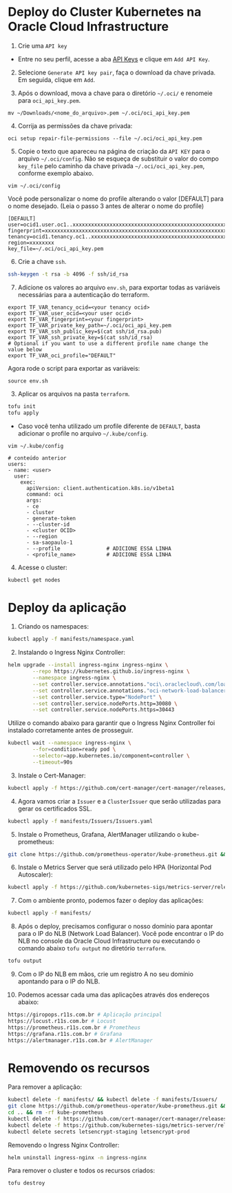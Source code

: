 # Deploy do Cluster Kubernetes na Oracle Cloud Infrastructure

1. Crie uma `API key`

- Entre no seu perfil, acesse a aba [API Keys](https://cloud.oracle.com/identity/domains/my-profile/api-keys) e clique em `Add API Key`.

2. Selecione `Generate API key pair`, faça o download da chave privada. Em seguida, clique em `Add`.

3. Após o download, mova a chave para o diretório `~/.oci/` e renomeie para `oci_api_key.pem`.

```
mv ~/Downloads/<nome_do_arquivo>.pem ~/.oci/oci_api_key.pem
```

4. Corrija as permissões da chave privada:

```
oci setup repair-file-permissions --file ~/.oci/oci_api_key.pem
```

5. Copie o texto que apareceu na página de criação da `API KEY` para o arquivo `~/.oci/config`. Não se esqueça de substituir o valor do compo `key_file` pelo caminho da chave privada `~/.oci/oci_api_key.pem`, conforme exemplo abaixo.

```
vim ~/.oci/config
```

Você pode personalizar o nome do profile alterando o valor [DEFAULT] para o nome desejado. (Leia o passo 3 antes de alterar o nome do profile)

```
[DEFAULT]
user=ocid1.user.oc1..xxxxxxxxxxxxxxxxxxxxxxxxxxxxxxxxxxxxxxxxxxxxxxxxxxxxxxxxxxxx
fingerprint=xxxxxxxxxxxxxxxxxxxxxxxxxxxxxxxxxxxxxxxxxxxxxxxxxxxxxxxxxxxx
tenancy=ocid1.tenancy.oc1..xxxxxxxxxxxxxxxxxxxxxxxxxxxxxxxxxxxxxxxxxxxxxxxxxxxxxxxxxxxx
region=xxxxxxxx
key_file=~/.oci/oci_api_key.pem
```

6. Crie a chave `ssh`.

```bash
ssh-keygen -t rsa -b 4096 -f ssh/id_rsa
```

7. Adicione os valores ao arquivo `env.sh`, para exportar todas as variáveis necessárias para a autenticação do terraform.

```
export TF_VAR_tenancy_ocid=<your tenancy ocid>
export TF_VAR_user_ocid=<your user ocid>
export TF_VAR_fingerprint=<your fingerprint>
export TF_VAR_private_key_path=~/.oci/oci_api_key.pem
export TF_VAR_ssh_public_key=$(cat ssh/id_rsa.pub)
export TF_VAR_ssh_private_key=$(cat ssh/id_rsa)
# Optional if you want to use a different profile name change the value below
export TF_VAR_oci_profile="DEFAULT"
```

Agora rode o script para exportar as variáveis:

```
source env.sh
```

3. Aplicar os arquivos na pasta `terraform`.

```bash
tofu init
tofu apply
```

* Caso você tenha utilizado um profile diferente de `DEFAULT`, basta adicionar o profile no arquivo `~/.kube/config`.

```
vim ~/.kube/config
```

```
# conteúdo anterior
users:
- name: <user>
  user:
    exec:
      apiVersion: client.authentication.k8s.io/v1beta1
      command: oci
      args:
      - ce
      - cluster
      - generate-token
      - --cluster-id
      - <cluster OCID>
      - --region
      - sa-saopaulo-1
      - --profile               # ADICIONE ESSA LINHA
      - <profile_name>          # ADICIONE ESSA LINHA

```

4. Acesse o cluster:

```bash
kubectl get nodes
```

# Deploy da aplicação

1. Criando os namespaces:

```bash
kubectl apply -f manifests/namespace.yaml
```

2. Instalando o Ingress Nginx Controller:

```bash
helm upgrade --install ingress-nginx ingress-nginx \
        --repo https://kubernetes.github.io/ingress-nginx \
        --namespace ingress-nginx \
        --set controller.service.annotations."oci\.oraclecloud\.com/load-balancer-type"="nlb" \
        --set controller.service.annotations."oci-network-load-balancer\.oraclecloud\.com/security-list-management-mode"="All" \
        --set controller.service.type="NodePort" \
        --set controller.service.nodePorts.http=30080 \
        --set controller.service.nodePorts.https=30443
```

Utilize o comando abaixo para garantir que o Ingress Nginx Controller foi instalado corretamente antes de prosseguir.

```bash
kubectl wait --namespace ingress-nginx \
        --for=condition=ready pod \
        --selector=app.kubernetes.io/component=controller \
        --timeout=90s
```

3. Instale o Cert-Manager:

```bash
kubectl apply -f https://github.com/cert-manager/cert-manager/releases/download/v1.14.1/cert-manager.yaml
```

4. Agora vamos criar a `Issuer` e a `ClusterIssuer` que serão utilizadas para gerar os certificados SSL.

```bash
kubectl apply -f manifests/Issuers/Issuers.yaml
```

5. Instale o Prometheus, Grafana, AlertManager utilizando o kube-prometheus:

```bash
git clone https://github.com/prometheus-operator/kube-prometheus.git && cd kube-prometheus && kubectl create -f manifests/setup && until kubectl get servicemonitors --all-namespaces; do date; sleep 1; echo ''; done && kubectl create -f manifests/ && cd .. && rm -rf kube-prometheus
```

6. Instale o Metrics Server que será utilizado pelo HPA (Horizontal Pod Autoscaler):

```bash
kubectl apply -f https://github.com/kubernetes-sigs/metrics-server/releases/latest/download/components.yaml
```

7. Com o ambiente pronto, podemos fazer o deploy das aplicações:

```bash
kubectl apply -f manifests/
```

8. Após o deploy, precisamos configurar o nosso domínio para apontar para o IP do NLB (Network Load Balancer). Você pode encontrar o IP do NLB no console da Oracle Cloud Infrastructure ou executando o comando abaixo `tofu output` no diretório `terraform`.

```bash
tofu output
```

9. Com o IP do NLB em mãos, crie um registro A no seu domínio apontando para o IP do NLB.

10. Podemos acessar cada uma das aplicações através dos endereços abaixo:

```bash
https://giropops.r11s.com.br # Aplicação principal
https://locust.r11s.com.br # Locust
https://prometheus.r11s.com.br # Prometheus
https://grafana.r11s.com.br # Grafana
https://alertmanager.r11s.com.br # AlertManager
```

# Removendo os recursos

Para remover a aplicação:

```bash
kubectl delete -f manifests/ && kubectl delete -f manifests/Issuers/
git clone https://github.com/prometheus-operator/kube-prometheus.git && cd kube-prometheus && kubectl delete -f manifests/ && kubectl delete -f manifests/setup
cd .. && rm -rf kube-prometheus
kubectl delete -f https://github.com/cert-manager/cert-manager/releases/download/v1.14.1/cert-manager.yaml
kubectl delete -f https://github.com/kubernetes-sigs/metrics-server/releases/latest/download/components.yaml
kubectl delete secrets letsencrypt-staging letsencrypt-prod
```

Removendo o Ingress Nginx Controller:

```bash
helm uninstall ingress-nginx -n ingress-nginx
```

Para remover o cluster e todos os recursos criados:

```bash
tofu destroy
```
